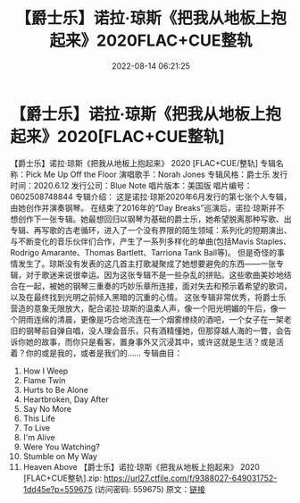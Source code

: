 ﻿---
title: 【爵士乐】诺拉·琼斯《把我从地板上抱起来》2020FLAC+CUE整轨
date: 2022-08-14 06:21:25
categories: 古典音乐、新世纪、纯音雅乐
tags: 纯音雅乐
---
# 【爵士乐】诺拉·琼斯《把我从地板上抱起来》2020[FLAC+CUE整轨]

【爵士乐】诺拉·琼斯《把我从地板上抱起来》 2020 [FLAC+CUE/整轨]
专辑名称：Pick Me Up Off the Floor
演唱歌手：Norah Jones
专辑风格：爵士乐
发行时间：2020.6.12
发行公司：Blue Note
唱片版本：美国版
唱片编号：0602508748844
专辑介绍：
这是诺拉·琼斯2020年6月发行的第七张个人专辑，由她创作并演奏钢琴。
在结束了2016年的“Day
Breaks”巡演后，诺拉·琼斯并不想创作下一张专辑。她最想回归以钢琴为基础的爵士乐，她希望脱离那种写歌、出专辑、再写歌的古老循环，进入了一个没有界限的陌生领域：系列化的短期演出、与不断变化的音乐伙伴们合作，产生了一系列多样化的单曲(包括Mavis
Staples、Rodrigo Amarante、Thomas Bartlett、Tarriona Tank
Ball等)。
但是奇怪的事情发生了。琼斯没有发表的这几首主打歌凝聚成了她想要避免的东西——一张专辑，对于歌迷来说很幸运。因为这张专辑不是一些杂乱的拼贴。这些歌曲美妙地结合在一起，被她的钢琴三重奏的巧妙乐章所连接，面对失去和预示着希望的歌词，以及在最终找到光明之前倾入黑暗的沉重的心情。
这张专辑非常优秀，将爵士乐营造的意象无限放大，配合诺拉·琼斯的温柔人声，像一个阳光明媚的午后，像一个阴雨连绵的清晨，更像是巧合地流连在一个烟雾缭绕的酒吧，一个女子在一架老旧的钢琴前自弹自唱，没人理会音乐，只有酒精懂她，但那穿越人海的一瞥，会告诉你她的故事，而你只是看客，置身事外又沉浸其中，或许这就是生活？或是活着？你的或是我的，或者是我们的……
专辑曲目：
01. How I Weep
02. Flame Twin
03. Hurts to Be Alone
04. Heartbroken, Day After
05. Say No More
06. This Life
07. To Live
08. I'm Alive
09. Were You Watching?
10. Stumble on My Way
11. Heaven Above
【爵士乐】诺拉·琼斯《把我从地板上抱起来》 2020
[FLAC+CUE整轨].zip: https://url27.ctfile.com/f/9388027-649031752-1dd45e?p=559675
(访问密码: 559675)
原文：[链接](https://blog.sina.com.cn/s/blog_1647c7e7601030yuu.html)